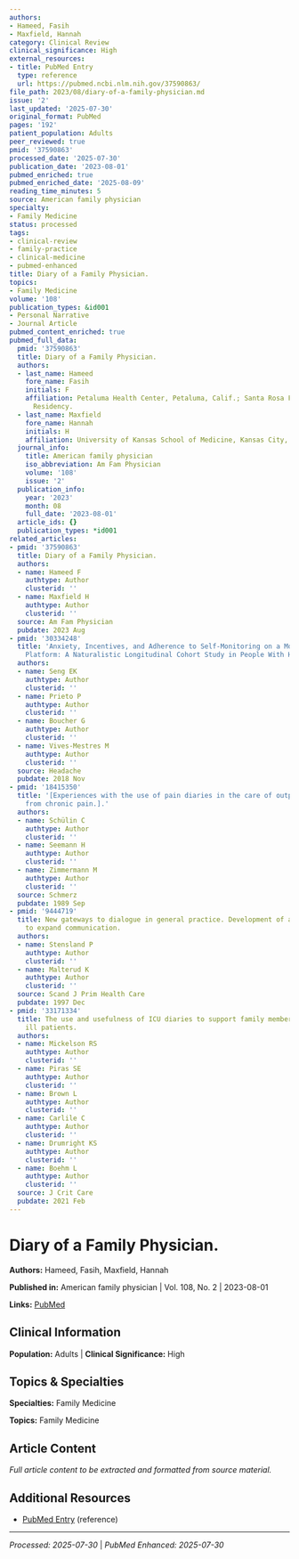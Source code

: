 ```yaml
---
authors:
- Hameed, Fasih
- Maxfield, Hannah
category: Clinical Review
clinical_significance: High
external_resources:
- title: PubMed Entry
  type: reference
  url: https://pubmed.ncbi.nlm.nih.gov/37590863/
file_path: 2023/08/diary-of-a-family-physician.md
issue: '2'
last_updated: '2025-07-30'
original_format: PubMed
pages: '192'
patient_population: Adults
peer_reviewed: true
pmid: '37590863'
processed_date: '2025-07-30'
publication_date: '2023-08-01'
pubmed_enriched: true
pubmed_enriched_date: '2025-08-09'
reading_time_minutes: 5
source: American family physician
specialty:
- Family Medicine
status: processed
tags:
- clinical-review
- family-practice
- clinical-medicine
- pubmed-enhanced
title: Diary of a Family Physician.
topics:
- Family Medicine
volume: '108'
publication_types: &id001
- Personal Narrative
- Journal Article
pubmed_content_enriched: true
pubmed_full_data:
  pmid: '37590863'
  title: Diary of a Family Physician.
  authors:
  - last_name: Hameed
    fore_name: Fasih
    initials: F
    affiliation: Petaluma Health Center, Petaluma, Calif.; Santa Rosa Family Medicine
      Residency.
  - last_name: Maxfield
    fore_name: Hannah
    initials: H
    affiliation: University of Kansas School of Medicine, Kansas City, Kan.
  journal_info:
    title: American family physician
    iso_abbreviation: Am Fam Physician
    volume: '108'
    issue: '2'
  publication_info:
    year: '2023'
    month: 08
    full_date: '2023-08-01'
  article_ids: {}
  publication_types: *id001
related_articles:
- pmid: '37590863'
  title: Diary of a Family Physician.
  authors:
  - name: Hameed F
    authtype: Author
    clusterid: ''
  - name: Maxfield H
    authtype: Author
    clusterid: ''
  source: Am Fam Physician
  pubdate: 2023 Aug
- pmid: '30334248'
  title: 'Anxiety, Incentives, and Adherence to Self-Monitoring on a Mobile Health
    Platform: A Naturalistic Longitudinal Cohort Study in People With Headache.'
  authors:
  - name: Seng EK
    authtype: Author
    clusterid: ''
  - name: Prieto P
    authtype: Author
    clusterid: ''
  - name: Boucher G
    authtype: Author
    clusterid: ''
  - name: Vives-Mestres M
    authtype: Author
    clusterid: ''
  source: Headache
  pubdate: 2018 Nov
- pmid: '18415350'
  title: '[Experiences with the use of pain diaries in the care of outpatients suffering
    from chronic pain.].'
  authors:
  - name: Schülin C
    authtype: Author
    clusterid: ''
  - name: Seemann H
    authtype: Author
    clusterid: ''
  - name: Zimmermann M
    authtype: Author
    clusterid: ''
  source: Schmerz
  pubdate: 1989 Sep
- pmid: '9444719'
  title: New gateways to dialogue in general practice. Development of an illness diary
    to expand communication.
  authors:
  - name: Stensland P
    authtype: Author
    clusterid: ''
  - name: Malterud K
    authtype: Author
    clusterid: ''
  source: Scand J Prim Health Care
  pubdate: 1997 Dec
- pmid: '33171334'
  title: The use and usefulness of ICU diaries to support family members of critically
    ill patients.
  authors:
  - name: Mickelson RS
    authtype: Author
    clusterid: ''
  - name: Piras SE
    authtype: Author
    clusterid: ''
  - name: Brown L
    authtype: Author
    clusterid: ''
  - name: Carlile C
    authtype: Author
    clusterid: ''
  - name: Drumright KS
    authtype: Author
    clusterid: ''
  - name: Boehm L
    authtype: Author
    clusterid: ''
  source: J Crit Care
  pubdate: 2021 Feb
---
```


# Diary of a Family Physician.

**Authors:** Hameed, Fasih, Maxfield, Hannah

**Published in:** American family physician | Vol. 108, No. 2 | 2023-08-01

**Links:** [PubMed](https://pubmed.ncbi.nlm.nih.gov/37590863/)

## Clinical Information

**Population:** Adults | **Clinical Significance:** High

## Topics & Specialties

**Specialties:** Family Medicine

**Topics:** Family Medicine

## Article Content

*Full article content to be extracted and formatted from source material.*

## Additional Resources

- [PubMed Entry](https://pubmed.ncbi.nlm.nih.gov/37590863/) (reference)

---

*Processed: 2025-07-30* | *PubMed Enhanced: 2025-07-30*
